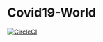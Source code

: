 # Covid19-World
[![CircleCI](https://circleci.com/gh/piyush97/covid19-world/tree/master.svg?style=svg)](https://circleci.com/gh/piyush97/covid19-world/tree/master)
